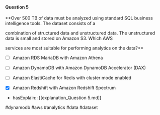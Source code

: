#### Question  5


**Over 500 TB of data must be analyzed using standard SQL business intelligence tools. The dataset consists of a

combination of structured data and unstructured data. The unstructured data is small and stored on Amazon S3. Which AWS

services are most suitable for performing analytics on the data?**


- [ ] Amazon RDS MariaDB with Amazon Athena


- [ ] Amazon DynamoDB with Amazon DynamoDB Accelerator (DAX)


- [ ] Amazon ElastiCache for Redis with cluster mode enabled


- [x] Amazon Redshift with Amazon Redshift Spectrum



- hasExplain:: [[explanation_Question  5.md]]

#dynamodb #aws #analytics #data #dataset 